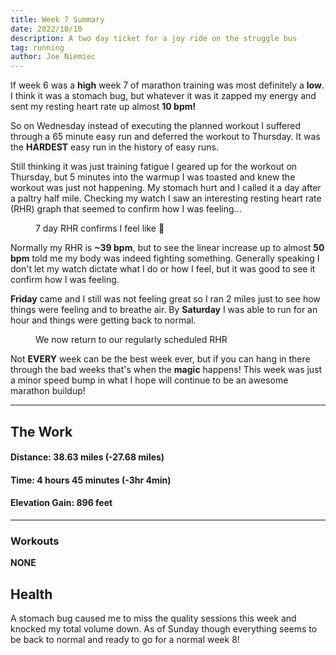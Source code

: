 ```yaml
---
title: Week 7 Summary
date: 2022/10/10
description: A two day ticket for a joy ride on the struggle bus
tag: running
author: Joe Niemiec
---
```

If week 6 was a **high** week 7 of marathon training was most definitely a **low**. I think it was a stomach bug, but whatever it was it zapped my energy and sent my resting heart rate up almost **10 bpm!** 

So on Wednesday instead of executing the planned workout I suffered through a 65 minute easy run and deferred the workout to Thursday. It was the **HARDEST** easy run in the history of easy runs.  

Still thinking it was just training fatigue I geared up for the workout on Thursday, but 5 minutes into the warmup I was toasted and knew the workout was just not happening. My stomach hurt and I called it a day after a paltry half mile. Checking my watch I saw an interesting resting heart rate (RHR) graph that seemed to confirm how I was feeling...

<figure>
<img src="../week7_1.jpg" alt=""/>
    <figcaption>
    7 day RHR confirms I feel like 💩
  </figcaption>
</figure>

Normally my RHR is **~39 bpm**, but to see the linear increase up to almost **50 bpm** told me my body was indeed fighting something. Generally speaking I don't let my watch dictate what I do or how I feel, but it was good to see it confirm how I was feeling. 

**Friday** came and I still was not feeling great so I ran 2 miles just to see how things were feeling and to breathe air. By **Saturday** I was able to run for an hour and things were getting back to normal.

<figure>
<img src="../week7_2.jpg" alt=""/>
    <figcaption>
    We now return to our regularly scheduled RHR
  </figcaption>
</figure>

Not **EVERY** week can be the best week ever, but if you can hang in there through the bad weeks that's when the **magic** happens! This week was just a minor speed bump in what I hope will continue to be an awesome marathon buildup!

---------------------------

## **The Work**


#### **Distance:** 38.63 miles (-27.68 miles)  

#### **Time:** 4 hours 45 minutes (-3hr 4min)

#### **Elevation Gain:** 896 feet  

---------------------------

### **Workouts**
**NONE**

## **Health**
A stomach bug caused me to miss the quality sessions this week and knocked my total volume down. As of Sunday though everything seems to be back to normal and ready to go for a normal week 8!